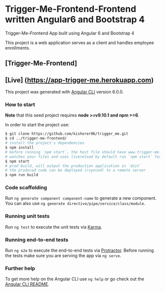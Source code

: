 # Trigger-Me-Frontend-Frontend written Angular6 and Bootstrap 4

Trigger-Me-Frontend App built using Angular 6 and Bootstrap 4

This project is a web application serves as a client and handles employee enrollments.

## [Trigger-Me-Frontend]
## [Live] (https://app-trigger-me.herokuapp.com)

This project was generated with [Angular CLI](https://github.com/angular/angular-cli) version 6.0.0.  

### How to start

**Note** that this seed project requires **node >=v9.10.1 and npm >=6**.

In order to start the project use:

```bash
$ git clone https://github.com/kishorer06/trigger_me.git
$ cd ../trigger-me-frontend/
# install the project's dependencies
$ npm install
# before running `npm start`, the host file should have www.trigger-me.com mapped with localhost.
# watches your files and uses livereload by default run `npm start` for a dev server. Navigate to `http://www.trigger-me.com:4200/`. The app will automatically reload if you change any of the source files.
$ npm start
# prod build, will output the production application in `dist`
# the produced code can be deployed (rsynced) to a remote server
$ npm run build
```

### Code scaffolding

Run `ng generate component component-name` to generate a new component. You can also use `ng generate directive/pipe/service/class/module`.

### Running unit tests

Run `ng test` to execute the unit tests via [Karma](https://karma-runner.github.io).

### Running end-to-end tests

Run `ng e2e` to execute the end-to-end tests via [Protractor](http://www.protractortest.org/).
Before running the tests make sure you are serving the app via `ng serve`.

### Further help

To get more help on the Angular CLI use `ng help` or go check out the [Angular CLI README](https://github.com/angular/angular-cli/blob/master/README.md).
